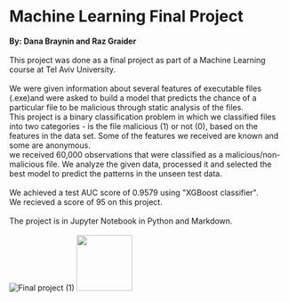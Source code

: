 # Machine Learning Final Project
**By: Dana Braynin and Raz Graider**<br><br>
This project was done as a final project as part of a Machine Learning course at Tel Aviv University.<br><br>
We were given information about several features of executable files (.exe)and were asked to build a model that predicts the chance of a particular file to be malicious through static analysis of the files.<br>
This project is a binary classification problem in which we classified files into two categories - is the file malicious (1) or not (0), based on the features in the data set. Some of the features we received are known and some are anonymous.<br>
we received 60,000 observations that were classified as a malicious/non-malicious file. We analyze the given data, processed it and selected the best model to predict the patterns in the unseen test data.<br><br>
We achieved a test AUC score of 0.9579 using "XGBoost classifier".<br>
We recieved a score of 95 on this project.<br><br>
The project is in Jupyter Notebook in Python and Markdown.<br><br>
![Final project (1)](https://github.com/DanaBraynin/Machine_Learning_Final_Project/assets/114236961/7baa7336-f0a0-4e95-b963-1068e0e98c66)
<img src="https://github.com/DanaBraynin/Machine_Learning_Final_Project/assets/114236961/78ec6bbe-dcda-44e4-afdd-49ddb56e0393" width="100" height="100">
